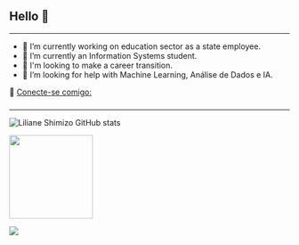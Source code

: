 ## Hello 👋
--------
 - 🔭 I’m currently working on education sector as a state employee.
 - 🌱 I’m currently an Information Systems student.
 - 👯 I'm looking to make a career transition.
 - 🤔 I’m looking for help with Machine Learning, Análise de Dados e IA.


🔗 [Conecte-se comigo:](https://www.linkedin.com/in/liliane-shimizo/) 

###
--------
![Liliane Shimizo GitHub stats](https://github-readme-stats.vercel.app/api?username=LS1981&show_icons=true&theme=radical)


<a href="https://github.com/LS1981/github-readme-stats">
  <img align="center" src="https://github-readme-stats-lohhans.vercel.app/api/top-langs/?username=LS1981&layout=compact&hide=Tex,VHDL,Jupyter%20Notebookk&theme=dark" height="150" />
</a>
</p>


<p lign="center">
<img src="https://avatars.githubusercontent.com/u/106643709?s=280&v=4" widht="50px">
</p>









<!--
**LS1981/LS1981** is a ✨ _special_ ✨ repository because its `README.md` (this file) appears on your GitHub profile.

Here are some ideas to get you started:

- 🔭 I’m currently working on education sector as a state employee.
- 🌱 I’m currently an Information Systems student.
- 👯 I'm looking to make a career transition.
- 🤔 I’m looking for help with Machine Learning, Análise de Dados e IA.
- 💬 Ask me about ...
- 📫 How to reach me: ...
- 😄 Pronouns: ...
- ⚡ Fun fact: ...
-->
